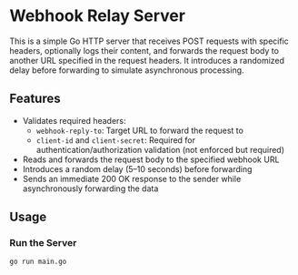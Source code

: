 # Webhook Relay Server

This is a simple Go HTTP server that receives POST requests with specific headers, optionally logs their content, and forwards the request body to another URL specified in the request headers. It introduces a randomized delay before forwarding to simulate asynchronous processing.

## Features

- Validates required headers:
  - `webhook-reply-to`: Target URL to forward the request to
  - `client-id` and `client-secret`: Required for authentication/authorization validation (not enforced but required)
- Reads and forwards the request body to the specified webhook URL
- Introduces a random delay (5–10 seconds) before forwarding
- Sends an immediate 200 OK response to the sender while asynchronously forwarding the data

## Usage

### Run the Server

```bash
go run main.go

